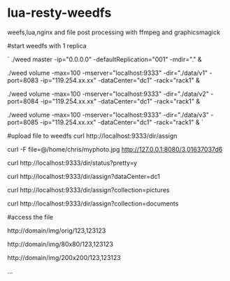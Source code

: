 lua-resty-weedfs
================

weefs,lua,nginx and file post processing with ffmpeg and graphicsmagick


#start weedfs with 1 replica

`
./weed master  -ip="0.0.0.0" -defaultReplication="001" -mdir="." &

./weed volume -max=100 -mserver="localhost:9333" -dir="./data/v1" -port=8083  -ip="119.254.xx.xx" -dataCenter="dc1" -rack="rack1" &

./weed volume -max=100 -mserver="localhost:9333" -dir="./data/v2" -port=8084  -ip="119.254.xx.xx" -dataCenter="dc1" -rack="rack1" &

./weed volume -max=100 -mserver="localhost:9333" -dir="./data/v3" -port=8085  -ip="119.254.xx.xx" -dataCenter="dc1" -rack="rack1" &
`


#upload file to weedfs
curl http://localhost:9333/dir/assign

curl -F file=@/home/chris/myphoto.jpg http://127.0.0.1:8080/3,01637037d6

curl http://localhost:9333/dir/status?pretty=y

curl http://localhost:9333/dir/assign?dataCenter=dc1

curl http://localhost:9333/dir/assign?collection=pictures

curl http://localhost:9333/dir/assign?collection=documents


#access the file

http://domain/img/orig/123,123123

http://domain/img/80x80/123,123123

http://domain/img/200x200/123,123123

...

